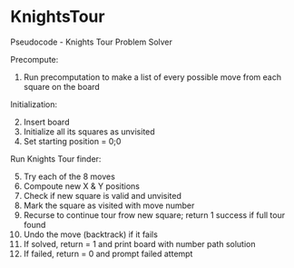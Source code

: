 # KnightsTour

Pseudocode - Knights Tour Problem Solver

Precompute:

1. Run precomputation to make a list of every possible move from each square on the board


Initialization:

2. Insert board
3. Initialize all its squares as unvisited
4. Set starting position = 0;0


Run Knights Tour finder:

5. Try each of the 8 moves
6. Compoute new X & Y positions
7. Check if new square is valid and unvisited
8. Mark the square as visited with move number
9. Recurse to continue tour frow new square; return 1 success if full tour found
10. Undo the move (backtrack) if it fails
11. If solved, return = 1 and print board with number path solution
12. If failed, return = 0 and prompt failed attempt
